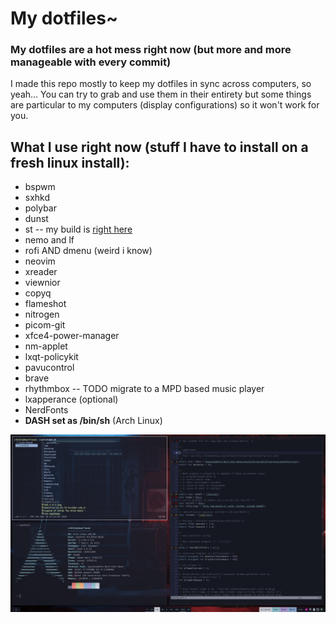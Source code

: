 # My dotfiles~
### My dotfiles are a hot mess right now (but more and more manageable with every commit)
I made this repo mostly to keep my dotfiles in sync across computers, so yeah...
You can try to grab and use them in their entirety but some things are particular to my computers (display configurations) so it won't work for you.

What I use right now (stuff I have to install on a fresh linux install):
------------------------------------------------------------------------

* bspwm
* sxhkd
* polybar
* dunst
* st	-- my build is [right here ](https://github.com/vibikim/st)
* nemo and lf
* rofi AND dmenu (weird i know)
* neovim
* xreader
* viewnior
* copyq
* flameshot
* nitrogen
* picom-git
* xfce4-power-manager
* nm-applet
* lxqt-policykit
* pavucontrol
* brave
* rhythmbox -- TODO migrate to a MPD based music player
* lxapperance (optional)
* NerdFonts
* **DASH set as /bin/sh** (Arch Linux)

![screenshot](https://raw.githubusercontent.com/vibikim/dotfiles/master/screenshot.png)
